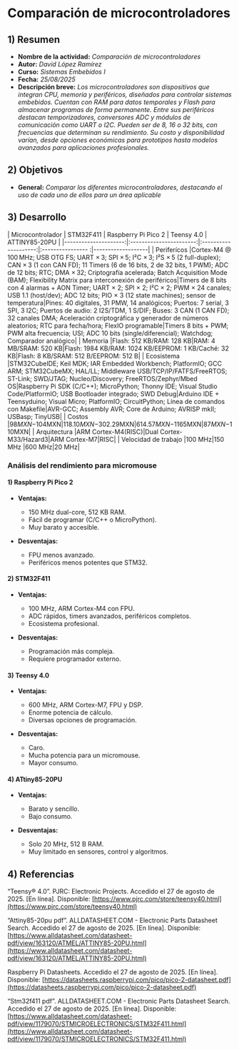 # Comparación de microcontroladores

## 1) Resumen

- **Nombre de la actividad:** _Comparación de microcontroladores_
- **Autor:** _David López Ramírez_  
- **Curso:** _Sistemas Embebidos I_
- **Fecha:** _25/08/2025_  
- **Descripción breve:** _Los microcontroladores son dispositivos que integran CPU, memoria y periféricos, diseñados para controlar sistemas embebidos. Cuentan con RAM para datos temporales y Flash para almacenar programas de forma permanente. Entre sus periféricos destacan temporizadores, conversores ADC y módulos de comunicación como UART o I2C. Pueden ser de 8, 16 o 32 bits, con frecuencias que determinan su rendimiento. Su costo y disponibilidad varían, desde opciones económicas para prototipos hasta modelos avanzados para aplicaciones profesionales._


## 2) Objetivos

- **General:** _Comparar los diferentes microcontroladores, destacando el uso de cada uno de ellos para un área aplicable_


## 3) Desarrollo

| Microcontrolador     | STM32F411               | Raspberry Pi Pico 2  | Teensy 4.0        | ATTINY85-20PU     |
|---------------------:|:-----------------------:|:--------------------:|:---------------- :|-------------------|
| Periferícos          |Cortex-M4 @ 100 MHz; USB OTG FS; UART × 3; SPI × 5; I²C × 3; I²S × 5 (2 full-duplex); CAN × 3 (1 con CAN FD); 11 Timers (6 de 16 bits, 2 de 32 bits, 1 PWM); ADC de 12 bits; RTC; DMA × 32; Criptografía acelerada; Batch Acquisition Mode (BAM); Flexibility Matrix para interconexión de periféricos|Timers de 8 bits con 4 alarmas + AON Timer; UART × 2; SPI × 2; I²C × 2; PWM × 24 canales; USB 1.1 (host/dev); ADC 12 bits; PIO × 3 (12 state machines); sensor de temperatura|Pines: 40 digitales, 31 PMW, 14 analógicos; Puertos: 7 serial, 3 SPI, 3 I2C; Puertos de audio: 2 I2S/TDM, 1 S/DIF; Buses: 3 CAN (1 CAN FD); 32 canales DMA; Aceleración criptográfica y generador de números aleatorios; RTC para fecha/hora; FlexIO programable|Timers 8 bits + PWM; PWM alta frecuencia; USI; ADC 10 bits (single/diferencial); Watchdog; Comparador analógico|
| Memoria              |Flash: 512 KB/RAM: 128 KB|RAM: 4 MB/SRAM: 520 KB|Flash: 1984 KB/RAM: 1024 KB/EEPROM: 1 KB/Caché: 32 KB|Flash: 8 KB/SRAM: 512 B/EEPROM: 512 B|
| Ecosistema           |STM32CubeIDE; Keil MDK; IAR Embedded Workbench; PlatformIO; GCC ARM; STM32CubeMX; HAL/LL; Middleware USB/TCP/IP/FATFS/FreeRTOS; ST-Link; SWD/JTAG; Nucleo/Discovery; FreeRTOS/Zephyr/Mbed OS|Raspberry Pi SDK (C/C++); MicroPython; Thonny IDE; Visual Studio Code/PlatformIO; USB Bootloader integrado; SWD Debug|Arduino IDE + Teensyduino; Visual Micro; PlatformIO; CircuitPython; Línea de comandos con Makefile|AVR-GCC; Assembly AVR; Core de Arduino; AVRISP mkII; USBasp; TinyUSB|
| Costos               |$98MXN-$104MXN|$118.10MXN-$302.29MXN|$614.57MXN-$1165MXN|$87MXN-$110MXN|
| Arquitectura         |ARM Cortex-M4(RISC)|Dual Cortex-M33/Hazard3|ARM Cortex-M7|RISC|
| Velocidad de trabajo |100 MHz|150 MHz            |600 MHz|20 MHz|

### Análisis del rendimiento para micromouse

#### 1) Raspberry Pi Pico 2
- **Ventajas:** 
    * 150 MHz dual-core, 512 KB RAM.
    * Fácil de programar (C/C++ o MicroPython).
    * Muy barato y accesible.

- **Desventajas:** 
    * FPU menos avanzado.
    * Periféricos menos potentes que STM32.

#### 2) STM32F411
- **Ventajas:** 
    * 100 MHz, ARM Cortex-M4 con FPU.
    * ADC rápidos, timers avanzados, periféricos completos.
    * Ecosistema profesional.

- **Desventajas:** 
    * Programación más compleja.
    * Requiere programador externo.

#### 3) Teensy 4.0
- **Ventajas:** 
    * 600 MHz, ARM Cortex-M7, FPU y DSP.
    * Enorme potencia de cálculo.
    * Diversas opciones de programación.

- **Desventajas:** 
    * Caro.
    * Mucha potencia para un micromouse.
    * Mayor consumo.

#### 4) ATtiny85-20PU
- **Ventajas:** 
    * Barato y sencillo.
    * Bajo consumo.

- **Desventajas:** 
    * Solo 20 MHz, 512 B RAM.
    * Muy limitado en sensores, control y algoritmos.


## 4) Referencias

“Teensy® 4.0”. PJRC: Electronic Projects. Accedido el 27 de agosto de 2025. [En línea]. Disponible: [https://www.pjrc.com/store/teensy40.html](https://www.pjrc.com/store/teensy40.html)

“Attiny85-20pu pdf”. ALLDATASHEET.COM - Electronic Parts Datasheet Search. Accedido el 27 de agosto de 2025. [En línea]. Disponible: [https://www.alldatasheet.com/datasheet-pdf/view/163120/ATMEL/ATTINY85-20PU.html](https://www.alldatasheet.com/datasheet-pdf/view/163120/ATMEL/ATTINY85-20PU.html)

Raspberry Pi Datasheets. Accedido el 27 de agosto de 2025. [En línea]. Disponible: [https://datasheets.raspberrypi.com/pico/pico-2-datasheet.pdf](https://datasheets.raspberrypi.com/pico/pico-2-datasheet.pdf)

“Stm32f411 pdf”. ALLDATASHEET.COM - Electronic Parts Datasheet Search. Accedido el 27 de agosto de 2025. [En línea]. Disponible: [https://www.alldatasheet.com/datasheet-pdf/view/1179070/STMICROELECTRONICS/STM32F411.html](https://www.alldatasheet.com/datasheet-pdf/view/1179070/STMICROELECTRONICS/STM32F411.html)